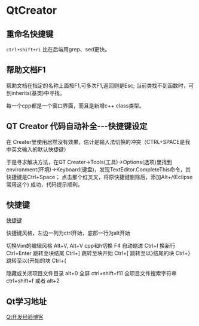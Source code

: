 # QtCreator
## 重命名快捷键
`ctrl+shift+ri` 比在后端用grep、sed更快。

## 帮助文档F1
帮助文档在指定的名称上面按F1,可多次F1,返回则是Esc;
当前类找不到函数时，可到inherits(基类)中寻找。

每一个cpp都是一个窗口界面，而且是新增c++ class类型。


## QT Creator 代码自动补全---快捷键设定
在 Creater里使用居然没有效果，估计是输入法切换的冲突（CTRL+SPACE是我中英文输入的默认快捷键）

于是寻求解决方法，在QT Creater->Tools(工具)->Options(选项)里找到
environment(环境)->Keyboard(键盘)，发现TextEditor.CompleteThis命令，其快捷键是Ctrl+Space；
点击那个红叉叉，将原快捷键删除后，添加Alt+/(Eclipse常用这个)
成功，代码提示顺利。

## 快捷键
[快捷键](https://www.cnblogs.com/lsgxeva/p/7804617.html)

快捷键风格，左边一列为ctrl开始，底部一行为alt开始

切换Vim的编辑风格 Alt+V, Alt+V
cpp和h切换  F4
自动缩进 Ctrl+I
换新行 Ctrl+Enter
跳转至块结尾    Ctrl+]
跳转至块开始    Ctrl+[
跳转至以}结尾的块   Ctrl+}
跳转至以{开始的块   Ctrl+{

隐藏或关闭项目文件目录 alt+0
全屏 ctrl+shift+f11
全项目文件搜索字符串  ctrl+shift+f 或者 alt+2


## Qt学习地址
[Qt开发经验博客](https://gitee.com/feiyangqingyun/qtkaifajingyan)
